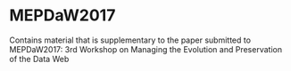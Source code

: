 # MEPDaW2017
Contains material that is supplementary to the paper submitted to MEPDaW2017: 3rd Workshop on Managing the Evolution and Preservation of the Data Web
